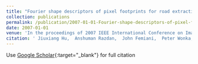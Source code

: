 ```yaml
---
title: "Fourier shape descriptors of pixel footprints for road extraction from satellite images"
collection: publications
permalink: /publication/2007-01-01-Fourier-shape-descriptors-of-pixel-footprints-for-road-extraction-from-satellite-images
date: 2007-01-01
venue: 'In the proceedings of 2007 IEEE International Conference on Image Processing'
citation: ' Jiuxiang Hu,  Anshuman Razdan,  John Femiani,  Peter Wonka,  Ming Cui, &quot;Fourier shape descriptors of pixel footprints for road extraction from satellite images.&quot; In the proceedings of 2007 IEEE International Conference on Image Processing, 2007.'
---
```

Use [Google Scholar](https://scholar.google.com/scholar?q=Fourier+shape+descriptors+of+pixel+footprints+for+road+extraction+from+satellite+images){:target="_blank"} for full citation